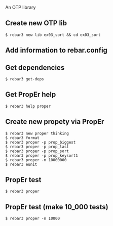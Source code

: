 An OTP library

Create new OTP lib
-----
    $ rebar3 new lib ex03_sort && cd ex03_sort

Add information to rebar.config
-----

Get dependencies
-----
    $ rebar3 get-deps


Get PropEr help
-----
    $ rebar3 help proper


Create new propety via PropEr
-----
    $ rebar3 new proper thinking
    $ rebar3 format	
	$ rebar3 proper -p prop_biggest
	$ rebar3 proper -p prop_last
	$ rebar3 proper -p prop_sort
    $ rebar3 proper -p prop_keysort1
	$ rebar3 proper -n 10000000
	$ rebar3 eunit

PropEr test
-----
    $ rebar3 proper


PropEr test (make 10_000 tests)
-----	
	$ rebar3 proper -n 10000